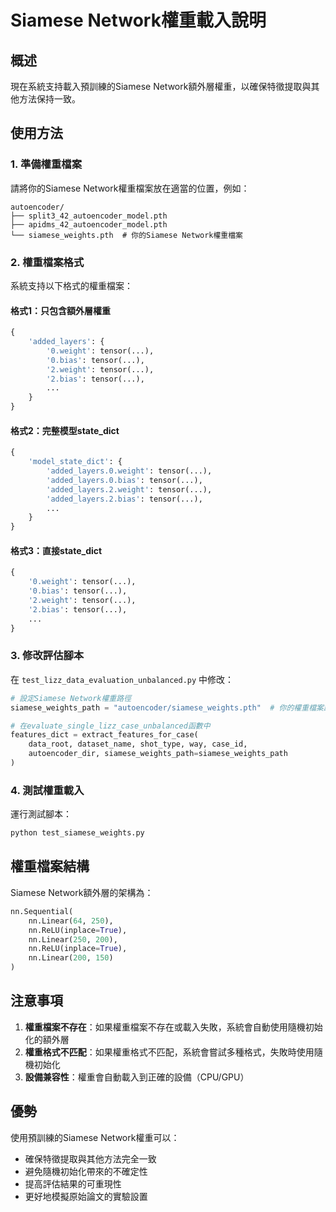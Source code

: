 # Siamese Network權重載入說明

## 概述

現在系統支持載入預訓練的Siamese Network額外層權重，以確保特徵提取與其他方法保持一致。

## 使用方法

### 1. 準備權重檔案

請將你的Siamese Network權重檔案放在適當的位置，例如：
```
autoencoder/
├── split3_42_autoencoder_model.pth
├── apidms_42_autoencoder_model.pth
└── siamese_weights.pth  # 你的Siamese Network權重檔案
```

### 2. 權重檔案格式

系統支持以下格式的權重檔案：

#### 格式1：只包含額外層權重
```python
{
    'added_layers': {
        '0.weight': tensor(...),
        '0.bias': tensor(...),
        '2.weight': tensor(...),
        '2.bias': tensor(...),
        ...
    }
}
```

#### 格式2：完整模型state_dict
```python
{
    'model_state_dict': {
        'added_layers.0.weight': tensor(...),
        'added_layers.0.bias': tensor(...),
        'added_layers.2.weight': tensor(...),
        'added_layers.2.bias': tensor(...),
        ...
    }
}
```

#### 格式3：直接state_dict
```python
{
    '0.weight': tensor(...),
    '0.bias': tensor(...),
    '2.weight': tensor(...),
    '2.bias': tensor(...),
    ...
}
```

### 3. 修改評估腳本

在 `test_lizz_data_evaluation_unbalanced.py` 中修改：

```python
# 設定Siamese Network權重路徑
siamese_weights_path = "autoencoder/siamese_weights.pth"  # 你的權重檔案路徑

# 在evaluate_single_lizz_case_unbalanced函數中
features_dict = extract_features_for_case(
    data_root, dataset_name, shot_type, way, case_id, 
    autoencoder_dir, siamese_weights_path=siamese_weights_path
)
```

### 4. 測試權重載入

運行測試腳本：
```bash
python test_siamese_weights.py
```

## 權重檔案結構

Siamese Network額外層的架構為：
```python
nn.Sequential(
    nn.Linear(64, 250), 
    nn.ReLU(inplace=True),
    nn.Linear(250, 200),
    nn.ReLU(inplace=True),
    nn.Linear(200, 150)
)
```

## 注意事項

1. **權重檔案不存在**：如果權重檔案不存在或載入失敗，系統會自動使用隨機初始化的額外層
2. **權重格式不匹配**：如果權重格式不匹配，系統會嘗試多種格式，失敗時使用隨機初始化
3. **設備兼容性**：權重會自動載入到正確的設備（CPU/GPU）

## 優勢

使用預訓練的Siamese Network權重可以：
- 確保特徵提取與其他方法完全一致
- 避免隨機初始化帶來的不確定性
- 提高評估結果的可重現性
- 更好地模擬原始論文的實驗設置
